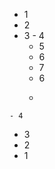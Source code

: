  - 1
  - 2
   - 3
    - 4
     - 5
      - 6
       - 7
      - 6
     - > ```
    - 4
   - 3
  - 2
 - 1
